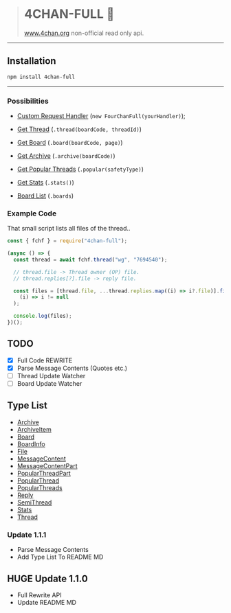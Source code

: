> # 4CHAN-FULL 🎉
>
> www.4chan.org non-official read only api.

---

## Installation

```diff
npm install 4chan-full
```

---

### Possibilities

- [Custom Request Handler](https://example.com/) (`new FourChanFull(yourHandler)`);

- [Get Thread](https://example.com/ "Example Result") (`.thread(boardCode, threadId)`)
- [Get Board](https://example.com/ "Example Result") (`.board(boardCode, page)`)
- [Get Archive](https://example.com/ "Example Result") (`.archive(boardCode)`)
- [Get Popular Threads](https://example.com/ "Example Result") (`.popular(safetyType)`)
- [Get Stats](https://example.com/ "Example Result") (`.stats()`)
- [Board List](https://example.com/ "Example Result") (`.boards`)

### Example Code

That small script lists all files of the thread..

```js
const { fchf } = require("4chan-full");

(async () => {
  const thread = await fchf.thread("wg", "7694540");

  // thread.file -> Thread owner (OP) file.
  // thread.replies[?].file -> reply file.

  const files = [thread.file, ...thread.replies.map((i) => i?.file)].filter(
    (i) => i != null
  );

  console.log(files);
})();
```

## TODO

- [x] Full Code REWRITE
- [x] Parse Message Contents (Quotes etc.)
- [ ] Thread Update Watcher
- [ ] Board Update Watcher

## Type List

- [Archive](https://github.com/TheArmagan/4chan-full/tree/master/src/types/Archive.js)
- [ArchiveItem](https://github.com/TheArmagan/4chan-full/tree/master/src/types/ArchiveItem.js)
- [Board](https://github.com/TheArmagan/4chan-full/tree/master/src/types/Board.js)
- [BoardInfo](https://github.com/TheArmagan/4chan-full/tree/master/src/types/BoardInfo.js)
- [File](https://github.com/TheArmagan/4chan-full/tree/master/src/types/File.js)
- [MessageContent](https://github.com/TheArmagan/4chan-full/tree/master/src/types/MessageContent.js)
- [MessageContentPart](https://github.com/TheArmagan/4chan-full/tree/master/src/types/MessageContentPart.js)
- [PopularThreadPart](https://github.com/TheArmagan/4chan-full/tree/master/src/types/PopularThreadPart.js)
- [PopularThread](https://github.com/TheArmagan/4chan-full/tree/master/src/types/PopularThread.js)
- [PopularThreads](https://github.com/TheArmagan/4chan-full/tree/master/src/types/PopularThreads.js)
- [Reply](https://github.com/TheArmagan/4chan-full/tree/master/src/types/Reply.js)
- [SemiThread](https://github.com/TheArmagan/4chan-full/tree/master/src/types/SemiThread.js)
- [Stats](https://github.com/TheArmagan/4chan-full/tree/master/src/types/Stats.js)
- [Thread](https://github.com/TheArmagan/4chan-full/tree/master/src/types/Thread.js)

### Update 1.1.1

- Parse Message Contents
- Add Type List To README MD

## HUGE Update 1.1.0

- Full Rewrite API
- Update README MD
